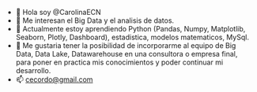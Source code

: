 - 👋 Hola soy @CarolinaECN
- 👀 Me interesan el Big Data y el analisis de datos.
- 🌱 Actualmente estoy aprendiendo Python (Pandas, Numpy, Matplotlib, Seaborn, Plotly, Dashboard), estadistica, modelos matematicos, MySql.
- 💞️ Me gustaria tener la posibilidad de incorporarme al equipo de Big Data, Data Lake, Datawarehouse en una consultora o empresa final, para poner en practica mis conocimientos y poder continuar mi desarrollo. 
- 📫 cecordo@gmail.com

<!---
CarolinaECN/CarolinaECN is a ✨ special ✨ repository because its `README.md` (this file) appears on your GitHub profile.
You can click the Preview link to take a look at your changes.
--->
